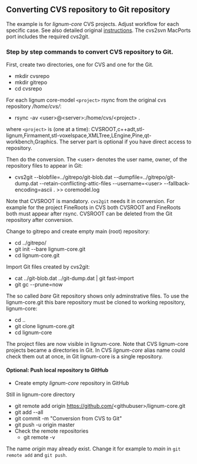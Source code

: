 ## Converting CVS repository to Git repository

The example is for *lignum-core* CVS projects. Adjust workflow for each specific case.
See also detailed original [instructions](https://osric.com/chris/accidental-developer/2018/03/converting-cvs-to-git-repository/).
The cvs2svn MacPorts port includes the required cvs2git.

### Step by step commands to convert CVS repository to Git. 
First, create two directories, one for CVS and one for the Git.
+ mkdir cvsrepo
+ mkdir gitrepo
+ cd cvsrepo

For each lignum core-model `<project>` rsync from the original cvs repository */home/cvs/*:
+ rsync -av \<user\>@\<server\>:/home/cvs/\<project\> .

where `<project>` is (one at a time): CVSROOT,c++adt,stl-lignum,Firmament,stl-voxelspace,XMLTree,LEngine,Pine,qt-workbench,Graphics.
The server part is optional if you have direct access to repository.

Then do the conversion. The \<user\> denotes the user name, owner, of the repository files to appear in Git:
+ cvs2git --blobfile=../gitrepo/git-blob.dat --dumpfile=../gitrepo/git-dump.dat --retain-conflicting-attic-files  --username=\<user\> --fallback-encoding=ascii . >> coremodel.log

Note that CVSROOT is mandatory. `cvs2git` needs it in conversion. For example for the project 
FineRoots in CVS both CVSROOT and FineRoots both must appear after rsync. CVSROOT can be deleted 
from the Git repository after conversion. 

Change to gitrepo and create empty main (root) repository:
+ cd ../gitrepo/
+ git init --bare lignum-core.git
+ cd lignum-core.git

Import Git files created by cvs2git:
+ cat ../git-blob.dat ../git-dump.dat | git fast-import
+ git gc --prune=now

The so called *bare* Git repository shows only adminstrative files. To use the lignum-core.git this bare 
repository must be cloned to working repository, lignum-core:
+ cd ..
+ git clone lignum-core.git
+ cd lignum-core

The project files are now visible in lignum-core. Note that CVS lignum-core projects became a directories in Git.
In CVS *lignum-core* alias name could check them out at once, in Git lignum-core is a single repository. 

#### Optional: Push local repository to GitHub
+ Create empty *lignum-core* repository in GitHub

Still in lignum-core directory
+ git remote add origin https://github.com/<githubuser\>/lignum-core.git
+ git add --all
+ git commit -m "Conversion from CVS to Git"
+ git push -u origin master
+ Check the remote repositories
  + git remote -v

The name *origin* may already exist. Change it for example to *main* in `git remote add` and `git push`.  
